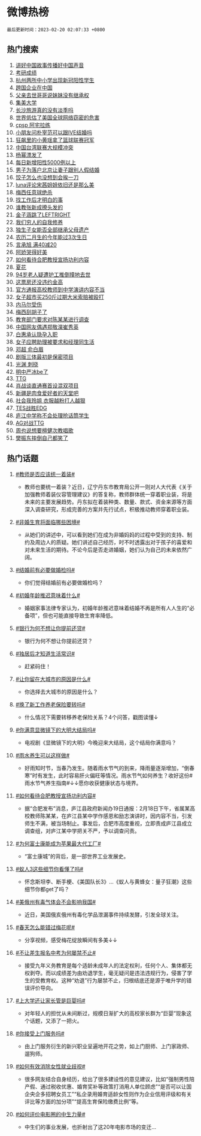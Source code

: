 # 微博热榜

`最后更新时间：2023-02-20 02:07:33 +0800`

## 热门搜索

1. [讲好中国故事传播好中国声音](https://m.weibo.cn/search?containerid=100103type%3D1%26t%3D10%26q%3D%23%E8%AE%B2%E5%A5%BD%E4%B8%AD%E5%9B%BD%E6%95%85%E4%BA%8B%E4%BC%A0%E6%92%AD%E5%A5%BD%E4%B8%AD%E5%9B%BD%E5%A3%B0%E9%9F%B3%23&stream_entry_id=51&isnewpage=1&extparam=seat%3D1%26stream_entry_id%3D51%26dgr%3D0%26filter_type%3Drealtimehot%26pos%3D0%26c_type%3D51%26cate%3D10103%26display_time%3D1676830051%26pre_seqid%3D1676830051770016488172&luicode=10000011&lfid=106003type%253D25%2526t%253D3%2526disable_hot%253D1%2526filter_type%253Drealtimehot)
1. [考研成绩](https://m.weibo.cn/search?containerid=100103type%3D1%26t%3D10%26q%3D%23%E8%80%83%E7%A0%94%E6%88%90%E7%BB%A9%23&stream_entry_id=31&isnewpage=1&extparam=seat%3D1%26q%3D%2523%25E8%2580%2583%25E7%25A0%2594%25E6%2588%2590%25E7%25BB%25A9%2523%26dgr%3D0%26flag%3D16%26band_rank%3D1%26pos%3D0%26stream_entry_id%3D31%26cate%3D5001%26lcate%3D5001%26filter_type%3Drealtimehot%26realpos%3D1%26c_type%3D31%26display_time%3D1676830051%26pre_seqid%3D1676830051770016488172&luicode=10000011&lfid=106003type%253D25%2526t%253D3%2526disable_hot%253D1%2526filter_type%253Drealtimehot)
1. [杭州两所中小学出现新冠阳性学生](https://m.weibo.cn/search?containerid=100103type%3D1%26t%3D10%26q%3D%23%E6%9D%AD%E5%B7%9E%E4%B8%A4%E6%89%80%E4%B8%AD%E5%B0%8F%E5%AD%A6%E5%87%BA%E7%8E%B0%E6%96%B0%E5%86%A0%E9%98%B3%E6%80%A7%E5%AD%A6%E7%94%9F%23&stream_entry_id=31&isnewpage=1&extparam=seat%3D1%26q%3D%2523%25E6%259D%25AD%25E5%25B7%259E%25E4%25B8%25A4%25E6%2589%2580%25E4%25B8%25AD%25E5%25B0%258F%25E5%25AD%25A6%25E5%2587%25BA%25E7%258E%25B0%25E6%2596%25B0%25E5%2586%25A0%25E9%2598%25B3%25E6%2580%25A7%25E5%25AD%25A6%25E7%2594%259F%2523%26dgr%3D0%26flag%3D0%26band_rank%3D2%26pos%3D1%26stream_entry_id%3D31%26cate%3D5001%26lcate%3D5001%26filter_type%3Drealtimehot%26realpos%3D2%26c_type%3D31%26display_time%3D1676830051%26pre_seqid%3D1676830051770016488172&luicode=10000011&lfid=106003type%253D25%2526t%253D3%2526disable_hot%253D1%2526filter_type%253Drealtimehot)
1. [跨国企业在中国](https://m.weibo.cn/search?containerid=100103type%3D1%26t%3D10%26q%3D%23%E8%B7%A8%E5%9B%BD%E4%BC%81%E4%B8%9A%E5%9C%A8%E4%B8%AD%E5%9B%BD%23&stream_entry_id=31&isnewpage=1&extparam=seat%3D1%26q%3D%2523%25E8%25B7%25A8%25E5%259B%25BD%25E4%25BC%2581%25E4%25B8%259A%25E5%259C%25A8%25E4%25B8%25AD%25E5%259B%25BD%2523%26dgr%3D0%26flag%3D0%26band_rank%3D3%26pos%3D2%26stream_entry_id%3D31%26cate%3D5001%26lcate%3D5001%26filter_type%3Drealtimehot%26realpos%3D3%26c_type%3D31%26display_time%3D1676830051%26pre_seqid%3D1676830051770016488172&luicode=10000011&lfid=106003type%253D25%2526t%253D3%2526disable_hot%253D1%2526filter_type%253Drealtimehot)
1. [父亲去世哥哥说妹妹没有继承权](https://m.weibo.cn/search?containerid=100103type%3D1%26t%3D10%26q%3D%23%E7%88%B6%E4%BA%B2%E5%8E%BB%E4%B8%96%E5%93%A5%E5%93%A5%E8%AF%B4%E5%A6%B9%E5%A6%B9%E6%B2%A1%E6%9C%89%E7%BB%A7%E6%89%BF%E6%9D%83%23&stream_entry_id=31&isnewpage=1&extparam=seat%3D1%26q%3D%2523%25E7%2588%25B6%25E4%25BA%25B2%25E5%258E%25BB%25E4%25B8%2596%25E5%2593%25A5%25E5%2593%25A5%25E8%25AF%25B4%25E5%25A6%25B9%25E5%25A6%25B9%25E6%25B2%25A1%25E6%259C%2589%25E7%25BB%25A7%25E6%2589%25BF%25E6%259D%2583%2523%26dgr%3D0%26flag%3D0%26band_rank%3D4%26pos%3D3%26stream_entry_id%3D31%26cate%3D5001%26lcate%3D5001%26filter_type%3Drealtimehot%26realpos%3D4%26c_type%3D31%26display_time%3D1676830051%26pre_seqid%3D1676830051770016488172&luicode=10000011&lfid=106003type%253D25%2526t%253D3%2526disable_hot%253D1%2526filter_type%253Drealtimehot)
1. [集美大学](https://m.weibo.cn/search?containerid=100103type%3D1%26t%3D10%26q%3D%23%E9%9B%86%E7%BE%8E%E5%A4%A7%E5%AD%A6%23&stream_entry_id=31&isnewpage=1&extparam=seat%3D1%26q%3D%2523%25E9%259B%2586%25E7%25BE%258E%25E5%25A4%25A7%25E5%25AD%25A6%2523%26dgr%3D0%26flag%3D16%26band_rank%3D5%26pos%3D4%26stream_entry_id%3D31%26cate%3D5001%26lcate%3D5001%26filter_type%3Drealtimehot%26realpos%3D5%26c_type%3D31%26display_time%3D1676830051%26pre_seqid%3D1676830051770016488172&luicode=10000011&lfid=106003type%253D25%2526t%253D3%2526disable_hot%253D1%2526filter_type%253Drealtimehot)
1. [长沙旅游真的没有淡季吗](https://m.weibo.cn/search?containerid=100103type%3D1%26t%3D10%26q%3D%23%E9%95%BF%E6%B2%99%E6%97%85%E6%B8%B8%E7%9C%9F%E7%9A%84%E6%B2%A1%E6%9C%89%E6%B7%A1%E5%AD%A3%E5%90%97%23&stream_entry_id=31&isnewpage=1&extparam=seat%3D1%26q%3D%2523%25E9%2595%25BF%25E6%25B2%2599%25E6%2597%2585%25E6%25B8%25B8%25E7%259C%259F%25E7%259A%2584%25E6%25B2%25A1%25E6%259C%2589%25E6%25B7%25A1%25E5%25AD%25A3%25E5%2590%2597%2523%26dgr%3D0%26flag%3D0%26band_rank%3D6%26pos%3D5%26stream_entry_id%3D31%26cate%3D5001%26lcate%3D5001%26filter_type%3Drealtimehot%26realpos%3D6%26c_type%3D31%26display_time%3D1676830051%26pre_seqid%3D1676830051770016488172&luicode=10000011&lfid=106003type%253D25%2526t%253D3%2526disable_hot%253D1%2526filter_type%253Drealtimehot)
1. [世界低估了美国全球网络窃密的危害](https://m.weibo.cn/search?containerid=100103type%3D1%26t%3D10%26q%3D%23%E4%B8%96%E7%95%8C%E4%BD%8E%E4%BC%B0%E4%BA%86%E7%BE%8E%E5%9B%BD%E5%85%A8%E7%90%83%E7%BD%91%E7%BB%9C%E7%AA%83%E5%AF%86%E7%9A%84%E5%8D%B1%E5%AE%B3%23&stream_entry_id=31&isnewpage=1&extparam=seat%3D1%26q%3D%2523%25E4%25B8%2596%25E7%2595%258C%25E4%25BD%258E%25E4%25BC%25B0%25E4%25BA%2586%25E7%25BE%258E%25E5%259B%25BD%25E5%2585%25A8%25E7%2590%2583%25E7%25BD%2591%25E7%25BB%259C%25E7%25AA%2583%25E5%25AF%2586%25E7%259A%2584%25E5%258D%25B1%25E5%25AE%25B3%2523%26dgr%3D0%26flag%3D0%26band_rank%3D7%26pos%3D6%26stream_entry_id%3D31%26cate%3D5001%26lcate%3D5001%26filter_type%3Drealtimehot%26realpos%3D7%26c_type%3D31%26display_time%3D1676830051%26pre_seqid%3D1676830051770016488172&luicode=10000011&lfid=106003type%253D25%2526t%253D3%2526disable_hot%253D1%2526filter_type%253Drealtimehot)
1. [cpsp 阿宅拉练](https://m.weibo.cn/search?containerid=100103type%3D1%26t%3D10%26q%3Dcpsp+%E9%98%BF%E5%AE%85%E6%8B%89%E7%BB%83&stream_entry_id=31&isnewpage=1&extparam=seat%3D1%26q%3Dcpsp%2520%25E9%2598%25BF%25E5%25AE%2585%25E6%258B%2589%25E7%25BB%2583%26dgr%3D0%26flag%3D1%26band_rank%3D8%26pos%3D7%26stream_entry_id%3D31%26cate%3D5001%26lcate%3D5001%26filter_type%3Drealtimehot%26realpos%3D8%26c_type%3D31%26display_time%3D1676830051%26pre_seqid%3D1676830051770016488172&luicode=10000011&lfid=106003type%253D25%2526t%253D3%2526disable_hot%253D1%2526filter_type%253Drealtimehot)
1. [小朋友问朴宰范可以跟IVE结婚吗](https://m.weibo.cn/search?containerid=100103type%3D1%26t%3D10%26q%3D%23%E5%B0%8F%E6%9C%8B%E5%8F%8B%E9%97%AE%E6%9C%B4%E5%AE%B0%E8%8C%83%E5%8F%AF%E4%BB%A5%E8%B7%9FIVE%E7%BB%93%E5%A9%9A%E5%90%97%23&stream_entry_id=31&isnewpage=1&extparam=seat%3D1%26q%3D%2523%25E5%25B0%258F%25E6%259C%258B%25E5%258F%258B%25E9%2597%25AE%25E6%259C%25B4%25E5%25AE%25B0%25E8%258C%2583%25E5%258F%25AF%25E4%25BB%25A5%25E8%25B7%259FIVE%25E7%25BB%2593%25E5%25A9%259A%25E5%2590%2597%2523%26dgr%3D0%26flag%3D0%26band_rank%3D9%26pos%3D8%26stream_entry_id%3D31%26cate%3D5001%26lcate%3D5001%26filter_type%3Drealtimehot%26realpos%3D9%26c_type%3D31%26display_time%3D1676830051%26pre_seqid%3D1676830051770016488172&luicode=10000011&lfid=106003type%253D25%2526t%253D3%2526disable_hot%253D1%2526filter_type%253Drealtimehot)
1. [狂飙里的小黄瑶拿了篮球联赛冠军](https://m.weibo.cn/search?containerid=100103type%3D1%26t%3D10%26q%3D%23%E7%8B%82%E9%A3%99%E9%87%8C%E7%9A%84%E5%B0%8F%E9%BB%84%E7%91%B6%E6%8B%BF%E4%BA%86%E7%AF%AE%E7%90%83%E8%81%94%E8%B5%9B%E5%86%A0%E5%86%9B%23&stream_entry_id=31&isnewpage=1&extparam=seat%3D1%26q%3D%2523%25E7%258B%2582%25E9%25A3%2599%25E9%2587%258C%25E7%259A%2584%25E5%25B0%258F%25E9%25BB%2584%25E7%2591%25B6%25E6%258B%25BF%25E4%25BA%2586%25E7%25AF%25AE%25E7%2590%2583%25E8%2581%2594%25E8%25B5%259B%25E5%2586%25A0%25E5%2586%259B%2523%26dgr%3D0%26flag%3D0%26band_rank%3D10%26pos%3D9%26stream_entry_id%3D31%26cate%3D5001%26lcate%3D5001%26filter_type%3Drealtimehot%26realpos%3D10%26c_type%3D31%26display_time%3D1676830051%26pre_seqid%3D1676830051770016488172&luicode=10000011&lfid=106003type%253D25%2526t%253D3%2526disable_hot%253D1%2526filter_type%253Drealtimehot)
1. [中国台湾联赛大规模冲突](https://m.weibo.cn/search?containerid=100103type%3D1%26t%3D10%26q%3D%23%E4%B8%AD%E5%9B%BD%E5%8F%B0%E6%B9%BE%E8%81%94%E8%B5%9B%E5%A4%A7%E8%A7%84%E6%A8%A1%E5%86%B2%E7%AA%81%23&stream_entry_id=31&isnewpage=1&extparam=seat%3D1%26q%3D%2523%25E4%25B8%25AD%25E5%259B%25BD%25E5%258F%25B0%25E6%25B9%25BE%25E8%2581%2594%25E8%25B5%259B%25E5%25A4%25A7%25E8%25A7%2584%25E6%25A8%25A1%25E5%2586%25B2%25E7%25AA%2581%2523%26dgr%3D0%26flag%3D0%26band_rank%3D11%26pos%3D10%26stream_entry_id%3D31%26cate%3D5001%26lcate%3D5001%26filter_type%3Drealtimehot%26realpos%3D11%26c_type%3D31%26display_time%3D1676830051%26pre_seqid%3D1676830051770016488172&luicode=10000011&lfid=106003type%253D25%2526t%253D3%2526disable_hot%253D1%2526filter_type%253Drealtimehot)
1. [杨幂漂发了](https://m.weibo.cn/search?containerid=100103type%3D1%26t%3D10%26q%3D%23%E6%9D%A8%E5%B9%82%E6%BC%82%E5%8F%91%E4%BA%86%23&stream_entry_id=31&isnewpage=1&extparam=seat%3D1%26q%3D%2523%25E6%259D%25A8%25E5%25B9%2582%25E6%25BC%2582%25E5%258F%2591%25E4%25BA%2586%2523%26dgr%3D0%26flag%3D2%26band_rank%3D12%26pos%3D11%26stream_entry_id%3D31%26cate%3D5001%26lcate%3D5001%26filter_type%3Drealtimehot%26realpos%3D12%26c_type%3D31%26display_time%3D1676830051%26pre_seqid%3D1676830051770016488172&luicode=10000011&lfid=106003type%253D25%2526t%253D3%2526disable_hot%253D1%2526filter_type%253Drealtimehot)
1. [每日新增阳性5000例以上](https://m.weibo.cn/search?containerid=100103type%3D1%26t%3D10%26q%3D%23%E6%AF%8F%E6%97%A5%E6%96%B0%E5%A2%9E%E9%98%B3%E6%80%A75000%E4%BE%8B%E4%BB%A5%E4%B8%8A%23&stream_entry_id=31&isnewpage=1&extparam=seat%3D1%26q%3D%2523%25E6%25AF%258F%25E6%2597%25A5%25E6%2596%25B0%25E5%25A2%259E%25E9%2598%25B3%25E6%2580%25A75000%25E4%25BE%258B%25E4%25BB%25A5%25E4%25B8%258A%2523%26dgr%3D0%26flag%3D2%26band_rank%3D13%26pos%3D12%26stream_entry_id%3D31%26cate%3D5001%26lcate%3D5001%26filter_type%3Drealtimehot%26realpos%3D13%26c_type%3D31%26display_time%3D1676830051%26pre_seqid%3D1676830051770016488172&luicode=10000011&lfid=106003type%253D25%2526t%253D3%2526disable_hot%253D1%2526filter_type%253Drealtimehot)
1. [男子为落户北京让妻子跟别人假结婚](https://m.weibo.cn/search?containerid=100103type%3D1%26t%3D10%26q%3D%23%E7%94%B7%E5%AD%90%E4%B8%BA%E8%90%BD%E6%88%B7%E5%8C%97%E4%BA%AC%E8%AE%A9%E5%A6%BB%E5%AD%90%E8%B7%9F%E5%88%AB%E4%BA%BA%E5%81%87%E7%BB%93%E5%A9%9A%23&stream_entry_id=31&isnewpage=1&extparam=seat%3D1%26q%3D%2523%25E7%2594%25B7%25E5%25AD%2590%25E4%25B8%25BA%25E8%2590%25BD%25E6%2588%25B7%25E5%258C%2597%25E4%25BA%25AC%25E8%25AE%25A9%25E5%25A6%25BB%25E5%25AD%2590%25E8%25B7%259F%25E5%2588%25AB%25E4%25BA%25BA%25E5%2581%2587%25E7%25BB%2593%25E5%25A9%259A%2523%26dgr%3D0%26flag%3D0%26band_rank%3D14%26pos%3D13%26stream_entry_id%3D31%26cate%3D5001%26lcate%3D5001%26filter_type%3Drealtimehot%26realpos%3D14%26c_type%3D31%26display_time%3D1676830051%26pre_seqid%3D1676830051770016488172&luicode=10000011&lfid=106003type%253D25%2526t%253D3%2526disable_hot%253D1%2526filter_type%253Drealtimehot)
1. [饺子怎么也没想到会挨一刀](https://m.weibo.cn/search?containerid=100103type%3D1%26t%3D10%26q%3D%23%E9%A5%BA%E5%AD%90%E6%80%8E%E4%B9%88%E4%B9%9F%E6%B2%A1%E6%83%B3%E5%88%B0%E4%BC%9A%E6%8C%A8%E4%B8%80%E5%88%80%23&stream_entry_id=31&isnewpage=1&extparam=seat%3D1%26q%3D%2523%25E9%25A5%25BA%25E5%25AD%2590%25E6%2580%258E%25E4%25B9%2588%25E4%25B9%259F%25E6%25B2%25A1%25E6%2583%25B3%25E5%2588%25B0%25E4%25BC%259A%25E6%258C%25A8%25E4%25B8%2580%25E5%2588%2580%2523%26dgr%3D0%26flag%3D1%26band_rank%3D15%26pos%3D14%26stream_entry_id%3D31%26cate%3D5001%26lcate%3D5001%26filter_type%3Drealtimehot%26realpos%3D15%26c_type%3D31%26display_time%3D1676830051%26pre_seqid%3D1676830051770016488172&luicode=10000011&lfid=106003type%253D25%2526t%253D3%2526disable_hot%253D1%2526filter_type%253Drealtimehot)
1. [luna评论宋茜姐姐依旧还是那么美](https://m.weibo.cn/search?containerid=100103type%3D1%26t%3D10%26q%3D%23luna%E8%AF%84%E8%AE%BA%E5%AE%8B%E8%8C%9C%E5%A7%90%E5%A7%90%E4%BE%9D%E6%97%A7%E8%BF%98%E6%98%AF%E9%82%A3%E4%B9%88%E7%BE%8E%23&stream_entry_id=31&isnewpage=1&extparam=seat%3D1%26q%3D%2523luna%25E8%25AF%2584%25E8%25AE%25BA%25E5%25AE%258B%25E8%258C%259C%25E5%25A7%2590%25E5%25A7%2590%25E4%25BE%259D%25E6%2597%25A7%25E8%25BF%2598%25E6%2598%25AF%25E9%2582%25A3%25E4%25B9%2588%25E7%25BE%258E%2523%26dgr%3D0%26flag%3D0%26band_rank%3D16%26pos%3D15%26stream_entry_id%3D31%26cate%3D5001%26lcate%3D5001%26filter_type%3Drealtimehot%26realpos%3D16%26c_type%3D31%26display_time%3D1676830051%26pre_seqid%3D1676830051770016488172&luicode=10000011&lfid=106003type%253D25%2526t%253D3%2526disable_hot%253D1%2526filter_type%253Drealtimehot)
1. [梅西任意球绝杀](https://m.weibo.cn/search?containerid=100103type%3D1%26t%3D10%26q%3D%23%E6%A2%85%E8%A5%BF%E4%BB%BB%E6%84%8F%E7%90%83%E7%BB%9D%E6%9D%80%23&stream_entry_id=31&isnewpage=1&extparam=seat%3D1%26q%3D%2523%25E6%25A2%2585%25E8%25A5%25BF%25E4%25BB%25BB%25E6%2584%258F%25E7%2590%2583%25E7%25BB%259D%25E6%259D%2580%2523%26dgr%3D0%26flag%3D0%26band_rank%3D17%26pos%3D16%26stream_entry_id%3D31%26cate%3D5001%26lcate%3D5001%26filter_type%3Drealtimehot%26realpos%3D17%26c_type%3D31%26display_time%3D1676830051%26pre_seqid%3D1676830051770016488172&luicode=10000011&lfid=106003type%253D25%2526t%253D3%2526disable_hot%253D1%2526filter_type%253Drealtimehot)
1. [找工作后才明白的事](https://m.weibo.cn/search?containerid=100103type%3D1%26t%3D10%26q%3D%23%E6%89%BE%E5%B7%A5%E4%BD%9C%E5%90%8E%E6%89%8D%E6%98%8E%E7%99%BD%E7%9A%84%E4%BA%8B%23&stream_entry_id=31&isnewpage=1&extparam=seat%3D1%26q%3D%2523%25E6%2589%25BE%25E5%25B7%25A5%25E4%25BD%259C%25E5%2590%258E%25E6%2589%258D%25E6%2598%258E%25E7%2599%25BD%25E7%259A%2584%25E4%25BA%258B%2523%26dgr%3D0%26flag%3D0%26band_rank%3D18%26pos%3D17%26stream_entry_id%3D31%26cate%3D5001%26lcate%3D5001%26filter_type%3Drealtimehot%26realpos%3D18%26c_type%3D31%26display_time%3D1676830051%26pre_seqid%3D1676830051770016488172&luicode=10000011&lfid=106003type%253D25%2526t%253D3%2526disable_hot%253D1%2526filter_type%253Drealtimehot)
1. [谁教张新成撩头发的](https://m.weibo.cn/search?containerid=100103type%3D1%26t%3D10%26q%3D%23%E8%B0%81%E6%95%99%E5%BC%A0%E6%96%B0%E6%88%90%E6%92%A9%E5%A4%B4%E5%8F%91%E7%9A%84%23&stream_entry_id=31&isnewpage=1&extparam=seat%3D1%26q%3D%2523%25E8%25B0%2581%25E6%2595%2599%25E5%25BC%25A0%25E6%2596%25B0%25E6%2588%2590%25E6%2592%25A9%25E5%25A4%25B4%25E5%258F%2591%25E7%259A%2584%2523%26dgr%3D0%26flag%3D0%26band_rank%3D19%26pos%3D18%26stream_entry_id%3D31%26cate%3D5001%26lcate%3D5001%26filter_type%3Drealtimehot%26realpos%3D19%26c_type%3D31%26display_time%3D1676830051%26pre_seqid%3D1676830051770016488172&luicode=10000011&lfid=106003type%253D25%2526t%253D3%2526disable_hot%253D1%2526filter_type%253Drealtimehot)
1. [金子涵跳了LEFTRIGHT](https://m.weibo.cn/search?containerid=100103type%3D1%26t%3D10%26q%3D%23%E9%87%91%E5%AD%90%E6%B6%B5%E8%B7%B3%E4%BA%86LEFTRIGHT%23&stream_entry_id=31&isnewpage=1&extparam=seat%3D1%26q%3D%2523%25E9%2587%2591%25E5%25AD%2590%25E6%25B6%25B5%25E8%25B7%25B3%25E4%25BA%2586LEFTRIGHT%2523%26dgr%3D0%26flag%3D1%26band_rank%3D20%26pos%3D19%26stream_entry_id%3D31%26cate%3D5001%26lcate%3D5001%26filter_type%3Drealtimehot%26realpos%3D20%26c_type%3D31%26display_time%3D1676830051%26pre_seqid%3D1676830051770016488172&luicode=10000011&lfid=106003type%253D25%2526t%253D3%2526disable_hot%253D1%2526filter_type%253Drealtimehot)
1. [我们穷人的自我修养](https://m.weibo.cn/search?containerid=100103type%3D1%26t%3D10%26q%3D%23%E6%88%91%E4%BB%AC%E7%A9%B7%E4%BA%BA%E7%9A%84%E8%87%AA%E6%88%91%E4%BF%AE%E5%85%BB%23&stream_entry_id=31&isnewpage=1&extparam=seat%3D1%26q%3D%2523%25E6%2588%2591%25E4%25BB%25AC%25E7%25A9%25B7%25E4%25BA%25BA%25E7%259A%2584%25E8%2587%25AA%25E6%2588%2591%25E4%25BF%25AE%25E5%2585%25BB%2523%26dgr%3D0%26flag%3D0%26band_rank%3D21%26pos%3D20%26stream_entry_id%3D31%26cate%3D5001%26lcate%3D5001%26filter_type%3Drealtimehot%26realpos%3D21%26c_type%3D31%26display_time%3D1676830051%26pre_seqid%3D1676830051770016488172&luicode=10000011&lfid=106003type%253D25%2526t%253D3%2526disable_hot%253D1%2526filter_type%253Drealtimehot)
1. [独生子女能否全部继承父母遗产](https://m.weibo.cn/search?containerid=100103type%3D1%26t%3D10%26q%3D%23%E7%8B%AC%E7%94%9F%E5%AD%90%E5%A5%B3%E8%83%BD%E5%90%A6%E5%85%A8%E9%83%A8%E7%BB%A7%E6%89%BF%E7%88%B6%E6%AF%8D%E9%81%97%E4%BA%A7%23&stream_entry_id=31&isnewpage=1&extparam=seat%3D1%26q%3D%2523%25E7%258B%25AC%25E7%2594%259F%25E5%25AD%2590%25E5%25A5%25B3%25E8%2583%25BD%25E5%2590%25A6%25E5%2585%25A8%25E9%2583%25A8%25E7%25BB%25A7%25E6%2589%25BF%25E7%2588%25B6%25E6%25AF%258D%25E9%2581%2597%25E4%25BA%25A7%2523%26dgr%3D0%26flag%3D0%26band_rank%3D22%26pos%3D21%26stream_entry_id%3D31%26cate%3D5001%26lcate%3D5001%26filter_type%3Drealtimehot%26realpos%3D22%26c_type%3D31%26display_time%3D1676830051%26pre_seqid%3D1676830051770016488172&luicode=10000011&lfid=106003type%253D25%2526t%253D3%2526disable_hot%253D1%2526filter_type%253Drealtimehot)
1. [农历二月生的今年能过3次生日](https://m.weibo.cn/search?containerid=100103type%3D1%26t%3D10%26q%3D%23%E5%86%9C%E5%8E%86%E4%BA%8C%E6%9C%88%E7%94%9F%E7%9A%84%E4%BB%8A%E5%B9%B4%E8%83%BD%E8%BF%873%E6%AC%A1%E7%94%9F%E6%97%A5%23&stream_entry_id=31&isnewpage=1&extparam=seat%3D1%26q%3D%2523%25E5%2586%259C%25E5%258E%2586%25E4%25BA%258C%25E6%259C%2588%25E7%2594%259F%25E7%259A%2584%25E4%25BB%258A%25E5%25B9%25B4%25E8%2583%25BD%25E8%25BF%25873%25E6%25AC%25A1%25E7%2594%259F%25E6%2597%25A5%2523%26dgr%3D0%26flag%3D0%26band_rank%3D23%26pos%3D22%26stream_entry_id%3D31%26cate%3D5001%26lcate%3D5001%26filter_type%3Drealtimehot%26realpos%3D23%26c_type%3D31%26display_time%3D1676830051%26pre_seqid%3D1676830051770016488172&luicode=10000011&lfid=106003type%253D25%2526t%253D3%2526disable_hot%253D1%2526filter_type%253Drealtimehot)
1. [言承旭 满40减20](https://m.weibo.cn/search?containerid=100103type%3D1%26t%3D10%26q%3D%E8%A8%80%E6%89%BF%E6%97%AD+%E6%BB%A140%E5%87%8F20&stream_entry_id=31&isnewpage=1&extparam=seat%3D1%26q%3D%25E8%25A8%2580%25E6%2589%25BF%25E6%2597%25AD%2520%25E6%25BB%25A140%25E5%2587%258F20%26dgr%3D0%26flag%3D0%26band_rank%3D24%26pos%3D23%26stream_entry_id%3D31%26cate%3D5001%26lcate%3D5001%26filter_type%3Drealtimehot%26realpos%3D24%26c_type%3D31%26display_time%3D1676830051%26pre_seqid%3D1676830051770016488172&luicode=10000011&lfid=106003type%253D25%2526t%253D3%2526disable_hot%253D1%2526filter_type%253Drealtimehot)
1. [阿娇哭得好美](https://m.weibo.cn/search?containerid=100103type%3D1%26t%3D10%26q%3D%23%E9%98%BF%E5%A8%87%E5%93%AD%E5%BE%97%E5%A5%BD%E7%BE%8E%23&stream_entry_id=31&isnewpage=1&extparam=seat%3D1%26q%3D%2523%25E9%2598%25BF%25E5%25A8%2587%25E5%2593%25AD%25E5%25BE%2597%25E5%25A5%25BD%25E7%25BE%258E%2523%26dgr%3D0%26flag%3D0%26band_rank%3D25%26pos%3D24%26stream_entry_id%3D31%26cate%3D5001%26lcate%3D5001%26filter_type%3Drealtimehot%26realpos%3D25%26c_type%3D31%26display_time%3D1676830051%26pre_seqid%3D1676830051770016488172&luicode=10000011&lfid=106003type%253D25%2526t%253D3%2526disable_hot%253D1%2526filter_type%253Drealtimehot)
1. [如何看待合肥教授宣扬功利内容](https://m.weibo.cn/search?containerid=100103type%3D1%26t%3D10%26q%3D%23%E5%A6%82%E4%BD%95%E7%9C%8B%E5%BE%85%E5%90%88%E8%82%A5%E6%95%99%E6%8E%88%E5%AE%A3%E6%89%AC%E5%8A%9F%E5%88%A9%E5%86%85%E5%AE%B9%23&stream_entry_id=31&isnewpage=1&extparam=seat%3D1%26q%3D%2523%25E5%25A6%2582%25E4%25BD%2595%25E7%259C%258B%25E5%25BE%2585%25E5%2590%2588%25E8%2582%25A5%25E6%2595%2599%25E6%258E%2588%25E5%25AE%25A3%25E6%2589%25AC%25E5%258A%259F%25E5%2588%25A9%25E5%2586%2585%25E5%25AE%25B9%2523%26dgr%3D0%26flag%3D1%26band_rank%3D26%26pos%3D25%26stream_entry_id%3D31%26cate%3D5001%26lcate%3D5001%26filter_type%3Drealtimehot%26realpos%3D26%26c_type%3D31%26display_time%3D1676830051%26pre_seqid%3D1676830051770016488172&luicode=10000011&lfid=106003type%253D25%2526t%253D3%2526disable_hot%253D1%2526filter_type%253Drealtimehot)
1. [夏花](https://m.weibo.cn/search?containerid=100103type%3D1%26t%3D10%26q%3D%E5%A4%8F%E8%8A%B1&stream_entry_id=31&isnewpage=1&extparam=seat%3D1%26q%3D%25E5%25A4%258F%25E8%258A%25B1%26dgr%3D0%26flag%3D0%26band_rank%3D27%26pos%3D26%26stream_entry_id%3D31%26cate%3D5001%26lcate%3D5001%26filter_type%3Drealtimehot%26realpos%3D27%26c_type%3D31%26display_time%3D1676830051%26pre_seqid%3D1676830051770016488172&luicode=10000011&lfid=106003type%253D25%2526t%253D3%2526disable_hot%253D1%2526filter_type%253Drealtimehot)
1. [94岁老人疑遭护工推倒撞地去世](https://m.weibo.cn/search?containerid=100103type%3D1%26t%3D10%26q%3D%2394%E5%B2%81%E8%80%81%E4%BA%BA%E7%96%91%E9%81%AD%E6%8A%A4%E5%B7%A5%E6%8E%A8%E5%80%92%E6%92%9E%E5%9C%B0%E5%8E%BB%E4%B8%96%23&stream_entry_id=31&isnewpage=1&extparam=seat%3D1%26q%3D%252394%25E5%25B2%2581%25E8%2580%2581%25E4%25BA%25BA%25E7%2596%2591%25E9%2581%25AD%25E6%258A%25A4%25E5%25B7%25A5%25E6%258E%25A8%25E5%2580%2592%25E6%2592%259E%25E5%259C%25B0%25E5%258E%25BB%25E4%25B8%2596%2523%26dgr%3D0%26flag%3D0%26band_rank%3D28%26pos%3D27%26stream_entry_id%3D31%26cate%3D5001%26lcate%3D5001%26filter_type%3Drealtimehot%26realpos%3D28%26c_type%3D31%26display_time%3D1676830051%26pre_seqid%3D1676830051770016488172&luicode=10000011&lfid=106003type%253D25%2526t%253D3%2526disable_hot%253D1%2526filter_type%253Drealtimehot)
1. [这票房还没违约金高](https://m.weibo.cn/search?containerid=100103type%3D1%26t%3D10%26q%3D%23%E8%BF%99%E7%A5%A8%E6%88%BF%E8%BF%98%E6%B2%A1%E8%BF%9D%E7%BA%A6%E9%87%91%E9%AB%98%23&stream_entry_id=31&isnewpage=1&extparam=seat%3D1%26q%3D%2523%25E8%25BF%2599%25E7%25A5%25A8%25E6%2588%25BF%25E8%25BF%2598%25E6%25B2%25A1%25E8%25BF%259D%25E7%25BA%25A6%25E9%2587%2591%25E9%25AB%2598%2523%26dgr%3D0%26flag%3D0%26band_rank%3D29%26pos%3D28%26stream_entry_id%3D31%26cate%3D5001%26lcate%3D5001%26filter_type%3Drealtimehot%26realpos%3D29%26c_type%3D31%26display_time%3D1676830051%26pre_seqid%3D1676830051770016488172&luicode=10000011&lfid=106003type%253D25%2526t%253D3%2526disable_hot%253D1%2526filter_type%253Drealtimehot)
1. [官方通报高校教师到中学演讲内容不当](https://m.weibo.cn/search?containerid=100103type%3D1%26t%3D10%26q%3D%23%E5%AE%98%E6%96%B9%E9%80%9A%E6%8A%A5%E9%AB%98%E6%A0%A1%E6%95%99%E5%B8%88%E5%88%B0%E4%B8%AD%E5%AD%A6%E6%BC%94%E8%AE%B2%E5%86%85%E5%AE%B9%E4%B8%8D%E5%BD%93%23&stream_entry_id=31&isnewpage=1&extparam=seat%3D1%26q%3D%2523%25E5%25AE%2598%25E6%2596%25B9%25E9%2580%259A%25E6%258A%25A5%25E9%25AB%2598%25E6%25A0%25A1%25E6%2595%2599%25E5%25B8%2588%25E5%2588%25B0%25E4%25B8%25AD%25E5%25AD%25A6%25E6%25BC%2594%25E8%25AE%25B2%25E5%2586%2585%25E5%25AE%25B9%25E4%25B8%258D%25E5%25BD%2593%2523%26dgr%3D0%26flag%3D0%26band_rank%3D30%26pos%3D29%26stream_entry_id%3D31%26cate%3D5001%26lcate%3D5001%26filter_type%3Drealtimehot%26realpos%3D30%26c_type%3D31%26display_time%3D1676830051%26pre_seqid%3D1676830051770016488172&luicode=10000011&lfid=106003type%253D25%2526t%253D3%2526disable_hot%253D1%2526filter_type%253Drealtimehot)
1. [女子超市买250斤过期大米索赔被殴打](https://m.weibo.cn/search?containerid=100103type%3D1%26t%3D10%26q%3D%23%E5%A5%B3%E5%AD%90%E8%B6%85%E5%B8%82%E4%B9%B0250%E6%96%A4%E8%BF%87%E6%9C%9F%E5%A4%A7%E7%B1%B3%E7%B4%A2%E8%B5%94%E8%A2%AB%E6%AE%B4%E6%89%93%23&stream_entry_id=31&isnewpage=1&extparam=seat%3D1%26q%3D%2523%25E5%25A5%25B3%25E5%25AD%2590%25E8%25B6%2585%25E5%25B8%2582%25E4%25B9%25B0250%25E6%2596%25A4%25E8%25BF%2587%25E6%259C%259F%25E5%25A4%25A7%25E7%25B1%25B3%25E7%25B4%25A2%25E8%25B5%2594%25E8%25A2%25AB%25E6%25AE%25B4%25E6%2589%2593%2523%26dgr%3D0%26flag%3D1%26band_rank%3D31%26pos%3D30%26stream_entry_id%3D31%26cate%3D5001%26lcate%3D5001%26filter_type%3Drealtimehot%26realpos%3D31%26c_type%3D31%26display_time%3D1676830051%26pre_seqid%3D1676830051770016488172&luicode=10000011&lfid=106003type%253D25%2526t%253D3%2526disable_hot%253D1%2526filter_type%253Drealtimehot)
1. [内马尔受伤](https://m.weibo.cn/search?containerid=100103type%3D1%26t%3D10%26q%3D%23%E5%86%85%E9%A9%AC%E5%B0%94%E5%8F%97%E4%BC%A4%23&stream_entry_id=31&isnewpage=1&extparam=seat%3D1%26q%3D%2523%25E5%2586%2585%25E9%25A9%25AC%25E5%25B0%2594%25E5%258F%2597%25E4%25BC%25A4%2523%26dgr%3D0%26flag%3D0%26band_rank%3D32%26pos%3D31%26stream_entry_id%3D31%26cate%3D5001%26lcate%3D5001%26filter_type%3Drealtimehot%26realpos%3D32%26c_type%3D31%26display_time%3D1676830051%26pre_seqid%3D1676830051770016488172&luicode=10000011&lfid=106003type%253D25%2526t%253D3%2526disable_hot%253D1%2526filter_type%253Drealtimehot)
1. [梅西刮胡子了](https://m.weibo.cn/search?containerid=100103type%3D1%26t%3D10%26q%3D%23%E6%A2%85%E8%A5%BF%E5%88%AE%E8%83%A1%E5%AD%90%E4%BA%86%23&stream_entry_id=31&isnewpage=1&extparam=seat%3D1%26q%3D%2523%25E6%25A2%2585%25E8%25A5%25BF%25E5%2588%25AE%25E8%2583%25A1%25E5%25AD%2590%25E4%25BA%2586%2523%26dgr%3D0%26flag%3D0%26band_rank%3D33%26pos%3D32%26stream_entry_id%3D31%26cate%3D5001%26lcate%3D5001%26filter_type%3Drealtimehot%26realpos%3D33%26c_type%3D31%26display_time%3D1676830051%26pre_seqid%3D1676830051770016488172&luicode=10000011&lfid=106003type%253D25%2526t%253D3%2526disable_hot%253D1%2526filter_type%253Drealtimehot)
1. [教育部门要求对陈某某进行调查](https://m.weibo.cn/search?containerid=100103type%3D1%26t%3D10%26q%3D%23%E6%95%99%E8%82%B2%E9%83%A8%E9%97%A8%E8%A6%81%E6%B1%82%E5%AF%B9%E9%99%88%E6%9F%90%E6%9F%90%E8%BF%9B%E8%A1%8C%E8%B0%83%E6%9F%A5%23&stream_entry_id=31&isnewpage=1&extparam=seat%3D1%26q%3D%2523%25E6%2595%2599%25E8%2582%25B2%25E9%2583%25A8%25E9%2597%25A8%25E8%25A6%2581%25E6%25B1%2582%25E5%25AF%25B9%25E9%2599%2588%25E6%259F%2590%25E6%259F%2590%25E8%25BF%259B%25E8%25A1%258C%25E8%25B0%2583%25E6%259F%25A5%2523%26dgr%3D0%26flag%3D0%26band_rank%3D34%26pos%3D33%26stream_entry_id%3D31%26cate%3D5001%26lcate%3D5001%26filter_type%3Drealtimehot%26realpos%3D34%26c_type%3D31%26display_time%3D1676830051%26pre_seqid%3D1676830051770016488172&luicode=10000011&lfid=106003type%253D25%2526t%253D3%2526disable_hot%253D1%2526filter_type%253Drealtimehot)
1. [中国网友偶遇郑敬淏崔秀英](https://m.weibo.cn/search?containerid=100103type%3D1%26t%3D10%26q%3D%23%E4%B8%AD%E5%9B%BD%E7%BD%91%E5%8F%8B%E5%81%B6%E9%81%87%E9%83%91%E6%95%AC%E6%B7%8F%E5%B4%94%E7%A7%80%E8%8B%B1%23&stream_entry_id=31&isnewpage=1&extparam=seat%3D1%26q%3D%2523%25E4%25B8%25AD%25E5%259B%25BD%25E7%25BD%2591%25E5%258F%258B%25E5%2581%25B6%25E9%2581%2587%25E9%2583%2591%25E6%2595%25AC%25E6%25B7%258F%25E5%25B4%2594%25E7%25A7%2580%25E8%258B%25B1%2523%26dgr%3D0%26flag%3D0%26band_rank%3D35%26pos%3D34%26stream_entry_id%3D31%26cate%3D5001%26lcate%3D5001%26filter_type%3Drealtimehot%26realpos%3D35%26c_type%3D31%26display_time%3D1676830051%26pre_seqid%3D1676830051770016488172&luicode=10000011&lfid=106003type%253D25%2526t%253D3%2526disable_hot%253D1%2526filter_type%253Drealtimehot)
1. [白惠承认隐孕入职](https://m.weibo.cn/search?containerid=100103type%3D1%26t%3D10%26q%3D%23%E7%99%BD%E6%83%A0%E6%89%BF%E8%AE%A4%E9%9A%90%E5%AD%95%E5%85%A5%E8%81%8C%23&stream_entry_id=31&isnewpage=1&extparam=seat%3D1%26q%3D%2523%25E7%2599%25BD%25E6%2583%25A0%25E6%2589%25BF%25E8%25AE%25A4%25E9%259A%2590%25E5%25AD%2595%25E5%2585%25A5%25E8%2581%258C%2523%26dgr%3D0%26flag%3D0%26band_rank%3D36%26pos%3D35%26stream_entry_id%3D31%26cate%3D5001%26lcate%3D5001%26filter_type%3Drealtimehot%26realpos%3D36%26c_type%3D31%26display_time%3D1676830051%26pre_seqid%3D1676830051770016488172&luicode=10000011&lfid=106003type%253D25%2526t%253D3%2526disable_hot%253D1%2526filter_type%253Drealtimehot)
1. [女子应聘助理被要求和经理同生活](https://m.weibo.cn/search?containerid=100103type%3D1%26t%3D10%26q%3D%23%E5%A5%B3%E5%AD%90%E5%BA%94%E8%81%98%E5%8A%A9%E7%90%86%E8%A2%AB%E8%A6%81%E6%B1%82%E5%92%8C%E7%BB%8F%E7%90%86%E5%90%8C%E7%94%9F%E6%B4%BB%23&stream_entry_id=31&isnewpage=1&extparam=seat%3D1%26q%3D%2523%25E5%25A5%25B3%25E5%25AD%2590%25E5%25BA%2594%25E8%2581%2598%25E5%258A%25A9%25E7%2590%2586%25E8%25A2%25AB%25E8%25A6%2581%25E6%25B1%2582%25E5%2592%258C%25E7%25BB%258F%25E7%2590%2586%25E5%2590%258C%25E7%2594%259F%25E6%25B4%25BB%2523%26dgr%3D0%26flag%3D0%26band_rank%3D37%26pos%3D36%26stream_entry_id%3D31%26cate%3D5001%26lcate%3D5001%26filter_type%3Drealtimehot%26realpos%3D37%26c_type%3D31%26display_time%3D1676830051%26pre_seqid%3D1676830051770016488172&luicode=10000011&lfid=106003type%253D25%2526t%253D3%2526disable_hot%253D1%2526filter_type%253Drealtimehot)
1. [邓超 俞白眉](https://m.weibo.cn/search?containerid=100103type%3D1%26t%3D10%26q%3D%E9%82%93%E8%B6%85+%E4%BF%9E%E7%99%BD%E7%9C%89&stream_entry_id=31&isnewpage=1&extparam=seat%3D1%26q%3D%25E9%2582%2593%25E8%25B6%2585%2520%25E4%25BF%259E%25E7%2599%25BD%25E7%259C%2589%26dgr%3D0%26flag%3D0%26band_rank%3D38%26pos%3D37%26stream_entry_id%3D31%26cate%3D5001%26lcate%3D5001%26filter_type%3Drealtimehot%26realpos%3D38%26c_type%3D31%26display_time%3D1676830051%26pre_seqid%3D1676830051770016488172&luicode=10000011&lfid=106003type%253D25%2526t%253D3%2526disable_hot%253D1%2526filter_type%253Drealtimehot)
1. [剧版三体最初是保密项目](https://m.weibo.cn/search?containerid=100103type%3D1%26t%3D10%26q%3D%23%E5%89%A7%E7%89%88%E4%B8%89%E4%BD%93%E6%9C%80%E5%88%9D%E6%98%AF%E4%BF%9D%E5%AF%86%E9%A1%B9%E7%9B%AE%23&stream_entry_id=31&isnewpage=1&extparam=seat%3D1%26q%3D%2523%25E5%2589%25A7%25E7%2589%2588%25E4%25B8%2589%25E4%25BD%2593%25E6%259C%2580%25E5%2588%259D%25E6%2598%25AF%25E4%25BF%259D%25E5%25AF%2586%25E9%25A1%25B9%25E7%259B%25AE%2523%26dgr%3D0%26flag%3D0%26band_rank%3D39%26pos%3D38%26stream_entry_id%3D31%26cate%3D5001%26lcate%3D5001%26filter_type%3Drealtimehot%26realpos%3D39%26c_type%3D31%26display_time%3D1676830051%26pre_seqid%3D1676830051770016488172&luicode=10000011&lfid=106003type%253D25%2526t%253D3%2526disable_hot%253D1%2526filter_type%253Drealtimehot)
1. [光渊 刺挠](https://m.weibo.cn/search?containerid=100103type%3D1%26t%3D10%26q%3D%E5%85%89%E6%B8%8A+%E5%88%BA%E6%8C%A0&stream_entry_id=31&isnewpage=1&extparam=seat%3D1%26q%3D%25E5%2585%2589%25E6%25B8%258A%2520%25E5%2588%25BA%25E6%258C%25A0%26dgr%3D0%26flag%3D0%26band_rank%3D40%26pos%3D39%26stream_entry_id%3D31%26cate%3D5001%26lcate%3D5001%26filter_type%3Drealtimehot%26realpos%3D40%26c_type%3D31%26display_time%3D1676830051%26pre_seqid%3D1676830051770016488172&luicode=10000011&lfid=106003type%253D25%2526t%253D3%2526disable_hot%253D1%2526filter_type%253Drealtimehot)
1. [明中严冰be了](https://m.weibo.cn/search?containerid=100103type%3D1%26t%3D10%26q%3D%23%E6%98%8E%E4%B8%AD%E4%B8%A5%E5%86%B0be%E4%BA%86%23&stream_entry_id=31&isnewpage=1&extparam=seat%3D1%26q%3D%2523%25E6%2598%258E%25E4%25B8%25AD%25E4%25B8%25A5%25E5%2586%25B0be%25E4%25BA%2586%2523%26dgr%3D0%26flag%3D0%26band_rank%3D41%26pos%3D40%26stream_entry_id%3D31%26cate%3D5001%26lcate%3D5001%26filter_type%3Drealtimehot%26realpos%3D41%26c_type%3D31%26display_time%3D1676830051%26pre_seqid%3D1676830051770016488172&luicode=10000011&lfid=106003type%253D25%2526t%253D3%2526disable_hot%253D1%2526filter_type%253Drealtimehot)
1. [TTG](https://m.weibo.cn/search?containerid=100103type%3D1%26t%3D10%26q%3DTTG&stream_entry_id=31&isnewpage=1&extparam=seat%3D1%26q%3DTTG%26dgr%3D0%26flag%3D0%26band_rank%3D42%26pos%3D41%26stream_entry_id%3D31%26cate%3D5001%26lcate%3D5001%26filter_type%3Drealtimehot%26realpos%3D42%26c_type%3D31%26display_time%3D1676830051%26pre_seqid%3D1676830051770016488172&luicode=10000011&lfid=106003type%253D25%2526t%253D3%2526disable_hot%253D1%2526filter_type%253Drealtimehot)
1. [肖战谈直通赛首设混双项目](https://m.weibo.cn/search?containerid=100103type%3D1%26t%3D10%26q%3D%23%E8%82%96%E6%88%98%E8%B0%88%E7%9B%B4%E9%80%9A%E8%B5%9B%E9%A6%96%E8%AE%BE%E6%B7%B7%E5%8F%8C%E9%A1%B9%E7%9B%AE%23&stream_entry_id=31&isnewpage=1&extparam=seat%3D1%26q%3D%2523%25E8%2582%2596%25E6%2588%2598%25E8%25B0%2588%25E7%259B%25B4%25E9%2580%259A%25E8%25B5%259B%25E9%25A6%2596%25E8%25AE%25BE%25E6%25B7%25B7%25E5%258F%258C%25E9%25A1%25B9%25E7%259B%25AE%2523%26dgr%3D0%26flag%3D0%26band_rank%3D43%26pos%3D42%26stream_entry_id%3D31%26cate%3D5001%26lcate%3D5001%26filter_type%3Drealtimehot%26realpos%3D43%26c_type%3D31%26display_time%3D1676830051%26pre_seqid%3D1676830051770016488172&luicode=10000011&lfid=106003type%253D25%2526t%253D3%2526disable_hot%253D1%2526filter_type%253Drealtimehot)
1. [新疆是肉食爱好者的天堂吧](https://m.weibo.cn/search?containerid=100103type%3D1%26t%3D10%26q%3D%23%E6%96%B0%E7%96%86%E6%98%AF%E8%82%89%E9%A3%9F%E7%88%B1%E5%A5%BD%E8%80%85%E7%9A%84%E5%A4%A9%E5%A0%82%E5%90%A7%23&stream_entry_id=31&isnewpage=1&extparam=seat%3D1%26q%3D%2523%25E6%2596%25B0%25E7%2596%2586%25E6%2598%25AF%25E8%2582%2589%25E9%25A3%259F%25E7%2588%25B1%25E5%25A5%25BD%25E8%2580%2585%25E7%259A%2584%25E5%25A4%25A9%25E5%25A0%2582%25E5%2590%25A7%2523%26dgr%3D0%26flag%3D0%26band_rank%3D44%26pos%3D43%26stream_entry_id%3D31%26cate%3D5001%26lcate%3D5001%26filter_type%3Drealtimehot%26realpos%3D44%26c_type%3D31%26display_time%3D1676830051%26pre_seqid%3D1676830051770016488172&luicode=10000011&lfid=106003type%253D25%2526t%253D3%2526disable_hot%253D1%2526filter_type%253Drealtimehot)
1. [社会我玲姐 衣服越粉打人越狠](https://m.weibo.cn/search?containerid=100103type%3D1%26t%3D10%26q%3D%E7%A4%BE%E4%BC%9A%E6%88%91%E7%8E%B2%E5%A7%90+%E8%A1%A3%E6%9C%8D%E8%B6%8A%E7%B2%89%E6%89%93%E4%BA%BA%E8%B6%8A%E7%8B%A0&stream_entry_id=31&isnewpage=1&extparam=seat%3D1%26q%3D%25E7%25A4%25BE%25E4%25BC%259A%25E6%2588%2591%25E7%258E%25B2%25E5%25A7%2590%2520%25E8%25A1%25A3%25E6%259C%258D%25E8%25B6%258A%25E7%25B2%2589%25E6%2589%2593%25E4%25BA%25BA%25E8%25B6%258A%25E7%258B%25A0%26dgr%3D0%26flag%3D0%26band_rank%3D45%26pos%3D44%26stream_entry_id%3D31%26cate%3D5001%26lcate%3D5001%26filter_type%3Drealtimehot%26realpos%3D45%26c_type%3D31%26display_time%3D1676830051%26pre_seqid%3D1676830051770016488172&luicode=10000011&lfid=106003type%253D25%2526t%253D3%2526disable_hot%253D1%2526filter_type%253Drealtimehot)
1. [TES战胜EDG](https://m.weibo.cn/search?containerid=100103type%3D1%26t%3D10%26q%3D%23TES%E6%88%98%E8%83%9CEDG%23&stream_entry_id=31&isnewpage=1&extparam=seat%3D1%26q%3D%2523TES%25E6%2588%2598%25E8%2583%259CEDG%2523%26dgr%3D0%26flag%3D0%26band_rank%3D46%26pos%3D45%26stream_entry_id%3D31%26cate%3D5001%26lcate%3D5001%26filter_type%3Drealtimehot%26realpos%3D46%26c_type%3D31%26display_time%3D1676830051%26pre_seqid%3D1676830051770016488172&luicode=10000011&lfid=106003type%253D25%2526t%253D3%2526disable_hot%253D1%2526filter_type%253Drealtimehot)
1. [庐江中学称不会处理抢话筒学生](https://m.weibo.cn/search?containerid=100103type%3D1%26t%3D10%26q%3D%23%E5%BA%90%E6%B1%9F%E4%B8%AD%E5%AD%A6%E7%A7%B0%E4%B8%8D%E4%BC%9A%E5%A4%84%E7%90%86%E6%8A%A2%E8%AF%9D%E7%AD%92%E5%AD%A6%E7%94%9F%23&stream_entry_id=31&isnewpage=1&extparam=seat%3D1%26q%3D%2523%25E5%25BA%2590%25E6%25B1%259F%25E4%25B8%25AD%25E5%25AD%25A6%25E7%25A7%25B0%25E4%25B8%258D%25E4%25BC%259A%25E5%25A4%2584%25E7%2590%2586%25E6%258A%25A2%25E8%25AF%259D%25E7%25AD%2592%25E5%25AD%25A6%25E7%2594%259F%2523%26dgr%3D0%26flag%3D0%26band_rank%3D47%26pos%3D46%26stream_entry_id%3D31%26cate%3D5001%26lcate%3D5001%26filter_type%3Drealtimehot%26realpos%3D47%26c_type%3D31%26display_time%3D1676830051%26pre_seqid%3D1676830051770016488172&luicode=10000011&lfid=106003type%253D25%2526t%253D3%2526disable_hot%253D1%2526filter_type%253Drealtimehot)
1. [AG对战TTG](https://m.weibo.cn/search?containerid=100103type%3D1%26t%3D10%26q%3D%23AG%E5%AF%B9%E6%88%98TTG%23&stream_entry_id=31&isnewpage=1&extparam=seat%3D1%26q%3D%2523AG%25E5%25AF%25B9%25E6%2588%2598TTG%2523%26dgr%3D0%26flag%3D0%26band_rank%3D48%26pos%3D47%26stream_entry_id%3D31%26cate%3D5001%26lcate%3D5001%26filter_type%3Drealtimehot%26realpos%3D48%26c_type%3D31%26display_time%3D1676830051%26pre_seqid%3D1676830051770016488172&luicode=10000011&lfid=106003type%253D25%2526t%253D3%2526disable_hot%253D1%2526filter_type%253Drealtimehot)
1. [周也说想要檀健次教唱歌](https://m.weibo.cn/search?containerid=100103type%3D1%26t%3D10%26q%3D%23%E5%91%A8%E4%B9%9F%E8%AF%B4%E6%83%B3%E8%A6%81%E6%AA%80%E5%81%A5%E6%AC%A1%E6%95%99%E5%94%B1%E6%AD%8C%23&stream_entry_id=31&isnewpage=1&extparam=seat%3D1%26q%3D%2523%25E5%2591%25A8%25E4%25B9%259F%25E8%25AF%25B4%25E6%2583%25B3%25E8%25A6%2581%25E6%25AA%2580%25E5%2581%25A5%25E6%25AC%25A1%25E6%2595%2599%25E5%2594%25B1%25E6%25AD%258C%2523%26dgr%3D0%26flag%3D0%26band_rank%3D49%26pos%3D48%26stream_entry_id%3D31%26cate%3D5001%26lcate%3D5001%26filter_type%3Drealtimehot%26realpos%3D49%26c_type%3D31%26display_time%3D1676830051%26pre_seqid%3D1676830051770016488172&luicode=10000011&lfid=106003type%253D25%2526t%253D3%2526disable_hot%253D1%2526filter_type%253Drealtimehot)
1. [樊振东摔倒自己都笑了](https://m.weibo.cn/search?containerid=100103type%3D1%26t%3D10%26q%3D%23%E6%A8%8A%E6%8C%AF%E4%B8%9C%E6%91%94%E5%80%92%E8%87%AA%E5%B7%B1%E9%83%BD%E7%AC%91%E4%BA%86%23&stream_entry_id=31&isnewpage=1&extparam=seat%3D1%26q%3D%2523%25E6%25A8%258A%25E6%258C%25AF%25E4%25B8%259C%25E6%2591%2594%25E5%2580%2592%25E8%2587%25AA%25E5%25B7%25B1%25E9%2583%25BD%25E7%25AC%2591%25E4%25BA%2586%2523%26dgr%3D0%26flag%3D0%26band_rank%3D50%26pos%3D49%26stream_entry_id%3D31%26cate%3D5001%26lcate%3D5001%26filter_type%3Drealtimehot%26realpos%3D50%26c_type%3D31%26display_time%3D1676830051%26pre_seqid%3D1676830051770016488172&luicode=10000011&lfid=106003type%253D25%2526t%253D3%2526disable_hot%253D1%2526filter_type%253Drealtimehot)

## 热门话题

1. [#教师是否应该统一着装#](https://m.weibo.cn/search?containerid=231522type%3D1%26t%3D10%26q%3D%23%E6%95%99%E5%B8%88%E6%98%AF%E5%90%A6%E5%BA%94%E8%AF%A5%E7%BB%9F%E4%B8%80%E7%9D%80%E8%A3%85%23&stream_entry_id=128&isnewpage=1&extparam=seat%3D1%26lcate%3D5004%26dgr%3D0%26pos%3D1-0-0%26c_type%3D128%26unitid%3D1676725336178%26cate%3D5004%26display_time%3D1676830053%26pre_seqid%3D167683005351305342166&luicode=10000011&lfid=231648_-_4)
    - 教师也要统一着装？近日，辽宁丹东市教育局公开一则对人大代表《关于加强教师着装仪容管理建议》的答复称，教师群体统一穿着职业装，将是未来的主要发展趋势。丹东拟在着装种类、数量、款式、资金来源等方面深入调查研究，形成完善的方案并先行试点，积极推动教师穿着职业装。

1. [#非婚生育将面临哪些困境#](https://m.weibo.cn/search?containerid=231522type%3D1%26t%3D10%26q%3D%23%E9%9D%9E%E5%A9%9A%E7%94%9F%E8%82%B2%E5%B0%86%E9%9D%A2%E4%B8%B4%E5%93%AA%E4%BA%9B%E5%9B%B0%E5%A2%83%23&stream_entry_id=128&isnewpage=1&extparam=seat%3D1%26lcate%3D5004%26dgr%3D0%26pos%3D1-0-1%26c_type%3D128%26unitid%3D1676790107943%26cate%3D5004%26display_time%3D1676830053%26pre_seqid%3D167683005351305342166&luicode=10000011&lfid=231648_-_4)
    - 从她们的讲述中，可以看到她们在成为非婚妈妈的过程中受到的支持、制约及周边人的质疑。她们讲述自己经历，时不时透露出对于孩子的喜爱和对未来生活的期待。不论今后是否走进婚姻，她们认为自己的未来依然广阔。

1. [#结婚前有必要做婚检吗#](https://m.weibo.cn/search?containerid=231522type%3D1%26t%3D10%26q%3D%23%E7%BB%93%E5%A9%9A%E5%89%8D%E6%9C%89%E5%BF%85%E8%A6%81%E5%81%9A%E5%A9%9A%E6%A3%80%E5%90%97%23&stream_entry_id=128&isnewpage=1&extparam=seat%3D1%26lcate%3D5004%26dgr%3D0%26pos%3D1-0-2%26c_type%3D128%26unitid%3D1676797296421%26cate%3D5004%26display_time%3D1676830053%26pre_seqid%3D167683005351305342166&luicode=10000011&lfid=231648_-_4)
    - 你们觉得结婚前有必要做婚检吗？

1. [#初婚年龄推迟意味着什么#](https://m.weibo.cn/search?containerid=231522type%3D1%26t%3D10%26q%3D%23%E5%88%9D%E5%A9%9A%E5%B9%B4%E9%BE%84%E6%8E%A8%E8%BF%9F%E6%84%8F%E5%91%B3%E7%9D%80%E4%BB%80%E4%B9%88%23&stream_entry_id=128&isnewpage=1&extparam=seat%3D1%26lcate%3D5004%26dgr%3D0%26pos%3D1-0-3%26c_type%3D128%26unitid%3D1676688751824%26cate%3D5004%26display_time%3D1676830053%26pre_seqid%3D167683005351305342166&luicode=10000011&lfid=231648_-_4)
    - 婚姻家事法律专家认为，初婚年龄推迟意味着结婚不再是所有人人生的“必备项”，但也可能直接导致生育率降低。

1. [#银行为何不想让你提前还贷#](https://m.weibo.cn/search?containerid=231522type%3D1%26t%3D10%26q%3D%23%E9%93%B6%E8%A1%8C%E4%B8%BA%E4%BD%95%E4%B8%8D%E6%83%B3%E8%AE%A9%E4%BD%A0%E6%8F%90%E5%89%8D%E8%BF%98%E8%B4%B7%23&stream_entry_id=128&isnewpage=1&extparam=seat%3D1%26lcate%3D5004%26dgr%3D0%26pos%3D1-0-4%26c_type%3D128%26unitid%3D1676769711677%26cate%3D5004%26display_time%3D1676830053%26pre_seqid%3D167683005351305342166&luicode=10000011&lfid=231648_-_4)
    - 银行为何不想让你提前还贷？

1. [#独居后才知道生活常识#](https://m.weibo.cn/search?containerid=231522type%3D1%26t%3D10%26q%3D%23%E7%8B%AC%E5%B1%85%E5%90%8E%E6%89%8D%E7%9F%A5%E9%81%93%E7%94%9F%E6%B4%BB%E5%B8%B8%E8%AF%86%23&stream_entry_id=128&isnewpage=1&extparam=seat%3D1%26lcate%3D5004%26dgr%3D0%26pos%3D1-0-5%26c_type%3D128%26unitid%3D1676734035485%26cate%3D5004%26display_time%3D1676830053%26pre_seqid%3D167683005351305342166&luicode=10000011&lfid=231648_-_4)
    - 赶紧码住！

1. [#让你留在大城市的原因是什么#](https://m.weibo.cn/search?containerid=231522type%3D1%26t%3D10%26q%3D%23%E8%AE%A9%E4%BD%A0%E7%95%99%E5%9C%A8%E5%A4%A7%E5%9F%8E%E5%B8%82%E7%9A%84%E5%8E%9F%E5%9B%A0%E6%98%AF%E4%BB%80%E4%B9%88%23&stream_entry_id=128&isnewpage=1&extparam=seat%3D1%26lcate%3D5004%26dgr%3D0%26pos%3D1-0-6%26c_type%3D128%26unitid%3D1676819787162%26cate%3D5004%26display_time%3D1676830053%26pre_seqid%3D167683005351305342166&luicode=10000011&lfid=231648_-_4)
    - 你选择去大城市的原因是什么？

1. [#换了新工作养老保险要转吗#](https://m.weibo.cn/search?containerid=231522type%3D1%26t%3D10%26q%3D%23%E6%8D%A2%E4%BA%86%E6%96%B0%E5%B7%A5%E4%BD%9C%E5%85%BB%E8%80%81%E4%BF%9D%E9%99%A9%E8%A6%81%E8%BD%AC%E5%90%97%23&stream_entry_id=128&isnewpage=1&extparam=seat%3D1%26lcate%3D5004%26dgr%3D0%26pos%3D1-0-7%26c_type%3D128%26unitid%3D1676693244082%26cate%3D5004%26display_time%3D1676830053%26pre_seqid%3D167683005351305342166&luicode=10000011&lfid=231648_-_4)
    - 什么情况下需要转移养老保险关系？4个问答，戳图读懂↓

1. [#你满意显微镜下的大明大结局吗#](https://m.weibo.cn/search?containerid=231522type%3D1%26t%3D10%26q%3D%23%E4%BD%A0%E6%BB%A1%E6%84%8F%E6%98%BE%E5%BE%AE%E9%95%9C%E4%B8%8B%E7%9A%84%E5%A4%A7%E6%98%8E%E5%A4%A7%E7%BB%93%E5%B1%80%E5%90%97%23&stream_entry_id=128&isnewpage=1&extparam=seat%3D1%26lcate%3D5004%26dgr%3D0%26pos%3D1-0-8%26c_type%3D128%26unitid%3D1676818588791%26cate%3D5004%26display_time%3D1676830053%26pre_seqid%3D167683005351305342166&luicode=10000011&lfid=231648_-_4)
    - 电视剧《显微镜下的大明》今晚迎来大结局，这个结局你满意吗？

1. [#雨水养生可以这样做#](https://m.weibo.cn/search?containerid=231522type%3D1%26t%3D10%26q%3D%23%E9%9B%A8%E6%B0%B4%E5%85%BB%E7%94%9F%E5%8F%AF%E4%BB%A5%E8%BF%99%E6%A0%B7%E5%81%9A%23&stream_entry_id=128&isnewpage=1&extparam=seat%3D1%26lcate%3D5004%26dgr%3D0%26pos%3D1-0-9%26c_type%3D128%26unitid%3D1676717841018%26cate%3D5004%26display_time%3D1676830053%26pre_seqid%3D167683005351305342166&luicode=10000011&lfid=231648_-_4)
    - 好雨知时节，当春乃发生。随着雨水节气的到来，降雨量逐渐增加，“倒春寒”时有发生，此时容易肝火偏旺等情况。雨水节气如何养生？收好这份#雨水节气养生指南#↓↓愿你收获健康状态与境界。

1. [#如何看待合肥教授宣扬功利内容#](https://m.weibo.cn/search?containerid=231522type%3D1%26t%3D10%26q%3D%23%E5%A6%82%E4%BD%95%E7%9C%8B%E5%BE%85%E5%90%88%E8%82%A5%E6%95%99%E6%8E%88%E5%AE%A3%E6%89%AC%E5%8A%9F%E5%88%A9%E5%86%85%E5%AE%B9%23&stream_entry_id=128&isnewpage=1&extparam=seat%3D1%26lcate%3D5004%26dgr%3D0%26pos%3D1-0-10%26c_type%3D128%26unitid%3D1676805985456%26cate%3D5004%26display_time%3D1676830053%26pre_seqid%3D167683005351305342166&luicode=10000011&lfid=231648_-_4)
    - 据“合肥发布”消息，庐江县政府新闻办19日通报：2月18日下午，省属某高校教师陈某某，在庐江县某中学作感恩和励志演讲时，因内容不当，引发师生不满，被当场制止。事发后，合肥市高度重视，立即责成庐江县成立调查组，对庐江某中学把关不严，予以调查问责。

1. [#为何富士康能成为苹果最大代工厂#](https://m.weibo.cn/search?containerid=231522type%3D1%26t%3D10%26q%3D%23%E4%B8%BA%E4%BD%95%E5%AF%8C%E5%A3%AB%E5%BA%B7%E8%83%BD%E6%88%90%E4%B8%BA%E8%8B%B9%E6%9E%9C%E6%9C%80%E5%A4%A7%E4%BB%A3%E5%B7%A5%E5%8E%82%23&stream_entry_id=128&isnewpage=1&extparam=seat%3D1%26lcate%3D5004%26dgr%3D0%26pos%3D1-0-11%26c_type%3D128%26unitid%3D1676767338566%26cate%3D5004%26display_time%3D1676830053%26pre_seqid%3D167683005351305342166&luicode=10000011&lfid=231648_-_4)
    - “富士康城”的背后，是一部世界工业发展史。

1. [#蚁人3这些细节你看懂了吗#](https://m.weibo.cn/search?containerid=231522type%3D1%26t%3D10%26q%3D%23%E8%9A%81%E4%BA%BA3%E8%BF%99%E4%BA%9B%E7%BB%86%E8%8A%82%E4%BD%A0%E7%9C%8B%E6%87%82%E4%BA%86%E5%90%97%23&stream_entry_id=128&isnewpage=1&extparam=seat%3D1%26lcate%3D5004%26dgr%3D0%26pos%3D1-0-12%26c_type%3D128%26unitid%3D1676716645624%26cate%3D5004%26display_time%3D1676830053%26pre_seqid%3D167683005351305342166&luicode=10000011&lfid=231648_-_4)
    - 怀念斯坦李、断手梗、《美国队长3》...《蚁人与黄蜂女：量子狂潮》这些细节你都get了吗？

1. [#美俄州有毒气体会不会影响我国#](https://m.weibo.cn/search?containerid=231522type%3D1%26t%3D10%26q%3D%23%E7%BE%8E%E4%BF%84%E5%B7%9E%E6%9C%89%E6%AF%92%E6%B0%94%E4%BD%93%E4%BC%9A%E4%B8%8D%E4%BC%9A%E5%BD%B1%E5%93%8D%E6%88%91%E5%9B%BD%23&stream_entry_id=128&isnewpage=1&extparam=seat%3D1%26lcate%3D5004%26dgr%3D0%26pos%3D1-0-13%26c_type%3D128%26unitid%3D1676677946588%26cate%3D5004%26display_time%3D1676830053%26pre_seqid%3D167683005351305342166&luicode=10000011&lfid=231648_-_4)
    - 近日，美国俄亥俄州有毒化学品泄漏事件持续发酵，引发全球关注。

1. [#春天怎么能错过梅花呢#](https://m.weibo.cn/search?containerid=231522type%3D1%26t%3D10%26q%3D%23%E6%98%A5%E5%A4%A9%E6%80%8E%E4%B9%88%E8%83%BD%E9%94%99%E8%BF%87%E6%A2%85%E8%8A%B1%E5%91%A2%23&stream_entry_id=128&isnewpage=1&extparam=seat%3D1%26lcate%3D5004%26dgr%3D0%26pos%3D1-0-14%26c_type%3D128%26unitid%3D1676719649937%26cate%3D5004%26display_time%3D1676830053%26pre_seqid%3D167683005351305342166&luicode=10000011&lfid=231648_-_4)
    - 分享视频，感受梅花绽放瞬间有多美↓↓

1. [#不让差生报名中考为何屡禁不止#](https://m.weibo.cn/search?containerid=231522type%3D1%26t%3D10%26q%3D%23%E4%B8%8D%E8%AE%A9%E5%B7%AE%E7%94%9F%E6%8A%A5%E5%90%8D%E4%B8%AD%E8%80%83%E4%B8%BA%E4%BD%95%E5%B1%A1%E7%A6%81%E4%B8%8D%E6%AD%A2%23&stream_entry_id=128&isnewpage=1&extparam=seat%3D1%26lcate%3D5004%26dgr%3D0%26pos%3D1-0-15%26c_type%3D128%26unitid%3D1676693543958%26cate%3D5004%26display_time%3D1676830053%26pre_seqid%3D167683005351305342166&luicode=10000011&lfid=231648_-_4)
    - 接受九年义务教育是每个适龄未成年人的法定权利，任何个人、集体都无权剥夺。而以成绩差为由劝退学生，毫无疑问是违法违规行为，侵害了学生的受教育权。这种“劝退”行为屡禁不止，归根结底还是源于唯升学的错误评价导向。

1. [#上大学还让家长管是巨婴吗#](https://m.weibo.cn/search?containerid=231522type%3D1%26t%3D10%26q%3D%23%E4%B8%8A%E5%A4%A7%E5%AD%A6%E8%BF%98%E8%AE%A9%E5%AE%B6%E9%95%BF%E7%AE%A1%E6%98%AF%E5%B7%A8%E5%A9%B4%E5%90%97%23&stream_entry_id=128&isnewpage=1&extparam=seat%3D1%26lcate%3D5004%26dgr%3D0%26pos%3D1-0-16%26c_type%3D128%26unitid%3D1676717538010%26cate%3D5004%26display_time%3D1676830053%26pre_seqid%3D167683005351305342166&luicode=10000011&lfid=231648_-_4)
    - 对年轻人的担忧从未间断过，规模日渐扩大的高校家长群为“巨婴”现象这个话题，又添了一把火。

1. [#你接受上门服务吗#](https://m.weibo.cn/search?containerid=231522type%3D1%26t%3D10%26q%3D%23%E4%BD%A0%E6%8E%A5%E5%8F%97%E4%B8%8A%E9%97%A8%E6%9C%8D%E5%8A%A1%E5%90%97%23&stream_entry_id=128&isnewpage=1&extparam=seat%3D1%26lcate%3D5004%26dgr%3D0%26pos%3D1-0-17%26c_type%3D128%26unitid%3D1676708247887%26cate%3D5004%26display_time%3D1676830053%26pre_seqid%3D167683005351305342166&luicode=10000011&lfid=231648_-_4)
    - 由上门服务衍生的新兴职业呈遍地开花之势，如上门厨师、上门家政师、遛狗师。

1. [#如何有效消除女性就业歧视#](https://m.weibo.cn/search?containerid=231522type%3D1%26t%3D10%26q%3D%23%E5%A6%82%E4%BD%95%E6%9C%89%E6%95%88%E6%B6%88%E9%99%A4%E5%A5%B3%E6%80%A7%E5%B0%B1%E4%B8%9A%E6%AD%A7%E8%A7%86%23&stream_entry_id=128&isnewpage=1&extparam=seat%3D1%26lcate%3D5004%26dgr%3D0%26pos%3D1-0-18%26c_type%3D128%26unitid%3D1676647357064%26cate%3D5004%26display_time%3D1676830053%26pre_seqid%3D167683005351305342166&luicode=10000011&lfid=231648_-_4)
    - 很多网友结合自身经历，给出了很多建设性的意见建议，比如“强制男性陪产假、通过税收优惠、婚育奖补等政策打消用人单位顾虑”“是否可以让国企央企多招聘女员工”“私企录用婚育适龄女性则作为企业信用评级和有关评比等方面的加分项”“提高生育保险缴费比例”等。

1. [#如何评价电影圈的中生力量#](https://m.weibo.cn/search?containerid=231522type%3D1%26t%3D10%26q%3D%23%E5%A6%82%E4%BD%95%E8%AF%84%E4%BB%B7%E7%94%B5%E5%BD%B1%E5%9C%88%E7%9A%84%E4%B8%AD%E7%94%9F%E5%8A%9B%E9%87%8F%23&stream_entry_id=128&isnewpage=1&extparam=seat%3D1%26lcate%3D5004%26dgr%3D0%26pos%3D1-0-19%26c_type%3D128%26unitid%3D1676790110517%26cate%3D5004%26display_time%3D1676830053%26pre_seqid%3D167683005351305342166&luicode=10000011&lfid=231648_-_4)
    - 中生们的事业发展，也折射出了这20年电影市场的变迁…

